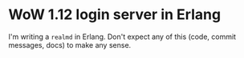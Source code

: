 WoW 1.12 login server in Erlang
===============================

I'm writing a `realmd` in Erlang. Don't expect any of this (code, commit messages, docs) to make any sense.
